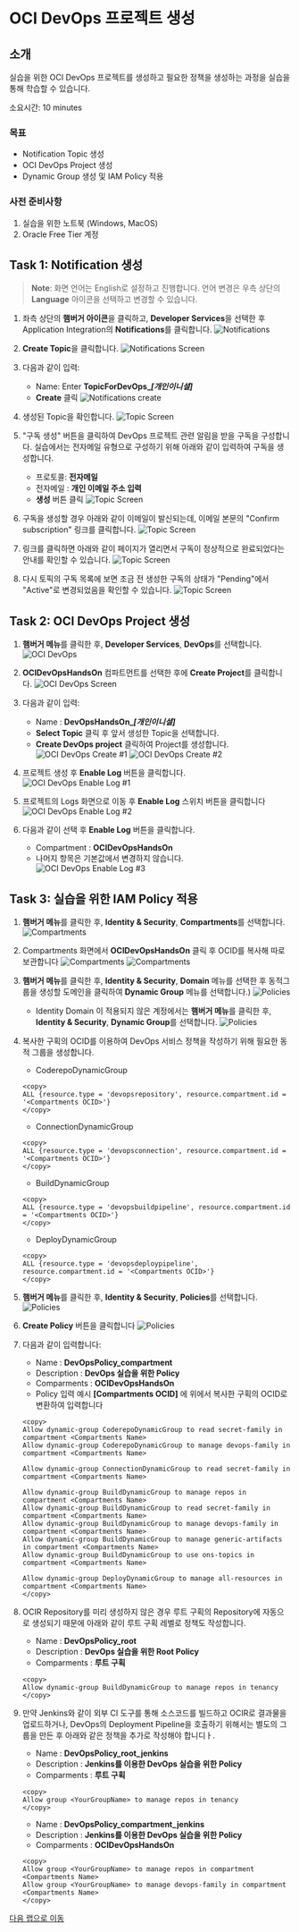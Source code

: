 # OCI DevOps 프로젝트 생성

## 소개

실습을 위한 OCI DevOps 프로젝트를 생성하고 필요한 정책을 생성하는 과정을 실습을 통해 학습할 수 있습니다.

소요시간: 10 minutes

### 목표

- Notification Topic 생성
- OCI DevOps Project 생성
- Dynamic Group 생성 및 IAM Policy 적용

### 사전 준비사항

1. 실습을 위한 노트북 (Windows, MacOS)
1. Oracle Free Tier 계정

## Task 1: Notification 생성

> **Note**: 화면 언어는 English로 설정하고 진행합니다. 언어 변경은 우측 상단의 **Language** 아이콘을 선택하고 변경할 수 있습니다.

1. 좌측 상단의 **햄버거 아이콘**을 클릭하고, **Developer Services**을 선택한 후 Application Integration의 **Notifications**를 클릭합니다.
   ![Notifications](images/notification-create-1.png " ")

2. **Create Topic**을 클릭합니다.
   ![Notifications Screen](images/notification-create-2.png " ")

3. 다음과 같이 입력:
   - Name: Enter **TopicForDevOps\__[개인이니셜]_**
   - **Create** 클릭
   ![Notifications create](images/notification-create-3.png " ")

4. 생성된 Topic을 확인합니다.
   ![Topic Screen](images/notification-create-4.png " ")
5. "구독 생성" 버튼을 클릭하여 DevOps 프로젝트 관련 알림을 받을 구독을 구성합니다. 실습에서는 전자메일 유형으로 구성하기 위해 아래와 같이 입력하여 구독을 생성합니다.
   - 프로토콜: **전자메일**
   - 전자메일 : **개인 이메일 주소 입력**
   - **생성** 버튼 클릭
   ![Topic Screen](images/notification-create-4-1.png " ")
6. 구독을 생성할 경우 아래와 같이 이메일이 발신되는데, 이메일 본문의 "Confirm subscription" 링크를 클릭합니다.
   ![Topic Screen](images/notification-create-4-2.png " ")
7. 링크를 클릭하면 아래와 같이 페이지가 열리면서 구독이 정상적으로 완료되었다는 안내를 확인할 수 있습니다.
   ![Topic Screen](images/notification-create-4-3.png " ")
8. 다시 토픽의 구독 목록에 보면 조금 전 생성한 구독의 상태가 "Pending"에서 "Active"로 변경되었음을 확인할 수 있습니다.
   ![Topic Screen](images/notification-create-4-4.png " ")

## Task 2: OCI DevOps Project 생성

1. **햄버거 메뉴**를 클릭한 후, **Developer Services**, **DevOps**를 선택합니다.
   ![OCI DevOps](images/devops-create-1.png " ")

1. **OCIDevOpsHandsOn** 컴파트먼트를 선택한 후에 **Create Project**를 클릭합니다.
   ![OCI DevOps Screen](images/devops-create-2.png " ")

1. 다음과 같이 입력:
   - Name : **DevOpsHandsOn\__[개인이니셜]_**
   - **Select Topic** 클릭 후 앞서 생성한 Topic을 선택합니다.
   - **Create DevOps project** 클릭하여 Project를 생성합니다.
   ![OCI DevOps Create #1](images/devops-create-5.png " ")
   ![OCI DevOps Create #2](images/devops-create-3.png " ")

1. 프로젝트 생성 후 **Enable Log** 버튼을 클릭합니다.
   ![OCI DevOps Enable Log #1](images/devops-enable-log-1.png " ")

1. 프로젝트의 Logs 화면으로 이동 후 **Enable Log** 스위치 버튼을 클릭합니다
   ![OCI DevOps Enable Log #2](images/devops-enable-log-2.png " ")

1. 다음과 같이 선택 후 **Enable Log** 버튼을 클릭합니다.
   - Compartment : **OCIDevOpsHandsOn**
   - 나머지 항목은 기본값에서 변경하지 않습니다.
   ![OCI DevOps Enable Log #3](images/devops-enable-log-4.png " ")

## Task 3: 실습을 위한 IAM Policy 적용

1. **햄버거 메뉴**를 클릭한 후, **Identity & Security**, **Compartments**를 선택합니다.
   ![Compartments](images/identity-compartments.png " ")
2. Compartments 화면에서 **OCIDevOpsHandsOn** 클릭 후 OCID를 복사해 따로 보관합니다
   ![Compartments](images/identity-compartments-screen.png " ")
   ![Compartments](images/identity-compartment-detail.png " ")
3. **햄버거 메뉴**를 클릭한 후, **Identity & Security**, **Domain** 메뉴를 선택한 후 동적그룹을 생성할 도메인을 클릭하여 **Dynamic Group** 메뉴를 선택합니다.)
   ![Policies](images/identity-domain-dynamic-group.png " ")
   - Identity Domain 이 적용되지 않은 계정에서는 **햄버거 메뉴**를 클릭한 후, **Identity & Security**, **Dynamic Group**를 선택합니다.
     ![Policies](images/identity-dynamic-group.png " ")
4. 복사한 구획의 OCID를 이용하여 DevOps 서비스 정책을 작성하기 위해 필요한 동적 그룹을 생성합니다.
   - CoderepoDynamicGroup
    ````shell
    <copy>
    ALL {resource.type = 'devopsrepository', resource.compartment.id = '<Compartments OCID>'}
    </copy>
    ````
   - ConnectionDynamicGroup
    ````shell
    <copy>
    ALL {resource.type = 'devopsconnection', resource.compartment.id = '<Compartments OCID>'}
    </copy>
    ````
   - BuildDynamicGroup
    ````shell
    <copy>
    ALL {resource.type = 'devopsbuildpipeline', resource.compartment.id = '<Compartments OCID>'}
    </copy>
    ````
   - DeployDynamicGroup
    ````shell
    <copy>
    ALL {resource.type = 'devopsdeploypipeline', resource.compartment.id = '<Compartments OCID>'}
    </copy>
    ````
5. **햄버거 메뉴**를 클릭한 후, **Identity & Security**, **Policies**를 선택합니다.
   ![Policies](images/identity-policies.png " ")
6. **Create Policy** 버튼을 클릭합니다
   ![Policies](images/identity-policies-create-1.png " ")
7. 다음과 같이 입력합니다:
   - Name : **DevOpsPolicy_compartment**
   - Description : **DevOps 실습을 위한 Policy**
   - Comparments : **OCIDevOpsHandsOn**
   - Policy 입력 예시 **[Compartments OCID]** 에 위에서 복사한 구획의 OCID로 변환하여 입력합니다
    ````shell
    <copy>
    Allow dynamic-group CoderepoDynamicGroup to read secret-family in compartment <Compartments Name>
    Allow dynamic-group CoderepoDynamicGroup to manage devops-family in compartment <Compartments Name>
    
    Allow dynamic-group ConnectionDynamicGroup to read secret-family in compartment <Compartments Name>
   
    Allow dynamic-group BuildDynamicGroup to manage repos in compartment <Compartments Name>
    Allow dynamic-group BuildDynamicGroup to read secret-family in compartment <Compartments Name>
    Allow dynamic-group BuildDynamicGroup to manage devops-family in compartment <Compartments Name>
    Allow dynamic-group BuildDynamicGroup to manage generic-artifacts in compartment <Compartments Name>
    Allow dynamic-group BuildDynamicGroup to use ons-topics in compartment <Compartments Name>
    
    Allow dynamic-group DeployDynamicGroup to manage all-resources in compartment <Compartments Name>
    </copy>
    ````
8. OCIR Repository를 미리 생성하지 않은 경우 루트 구획의 Repository에 자동으로 생성되기 때문에 아래와 같이 루트 구획 레벨로 정책도 작성합니다.
   - Name : **DevOpsPolicy_root**
   - Description : **DevOps 실습을 위한 Root Policy**
   - Comparments : **루트 구획**
    ````shell
    <copy>
    Allow dynamic-group BuildDynamicGroup to manage repos in tenancy
    </copy>
    ````
9. 만약 Jenkins와 같이 외부 CI 도구를 통해 소스코드를 빌드하고 OCIR로 결과물을 업로드하거나, DevOps의 Deployment Pipeline을 호출하기 위해서는 별도의 그룹을 만든 후 아래와 같은 정책을 추가로 작성해야 합니디ㅏ.
   - Name : **DevOpsPolicy\_root\_jenkins**
   - Description : **Jenkins를 이용한 DevOps 실습을 위한 Policy**
   - Comparments : **루트 구획**
    ````shell
    <copy>
    Allow group <YourGroupName> to manage repos in tenancy
    </copy>
    ````

   - Name : **DevOpsPolicy\_compartment\_jenkins**
   - Description : **Jenkins를 이용한 DevOps 실습을 위한 Policy**
   - Comparments : **OCIDevOpsHandsOn**
    ````shell
    <copy>
    Allow group <YourGroupName> to manage repos in compartment <Compartments Name>
    Allow group <YourGroupName> to manage devops-family in compartment <Compartments Name>
    </copy>
    ````
[다음 랩으로 이동](#next)
